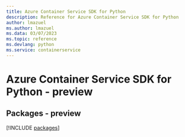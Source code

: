 ```yaml
---
title: Azure Container Service SDK for Python
description: Reference for Azure Container Service SDK for Python
author: lmazuel
ms.author: lmazuel
ms.data: 03/07/2023
ms.topic: reference
ms.devlang: python
ms.service: containerservice
---
```

# Azure Container Service SDK for Python - preview
## Packages - preview
[!INCLUDE [packages](container-service-index.md)]